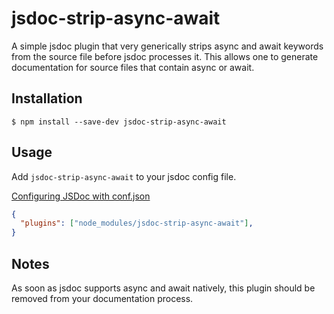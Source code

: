 # jsdoc-strip-async-await

A simple jsdoc plugin that very generically strips async and await keywords
from the source file before jsdoc processes it. This allows one to generate
documentation for source files that contain async or await.

## Installation

```shell
$ npm install --save-dev jsdoc-strip-async-await
```

## Usage

Add `jsdoc-strip-async-await` to your jsdoc config file.

[Configuring JSDoc with conf.json](http://usejsdoc.org/about-configuring-jsdoc.html)
```json
{
  "plugins": ["node_modules/jsdoc-strip-async-await"],
}
```

## Notes

As soon as jsdoc supports async and await natively, this plugin should be removed
from your documentation process.
